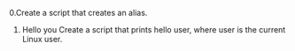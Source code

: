 0.Create a script that creates an alias.
1. Hello you Create a script that prints hello user, where user is the current Linux user.
